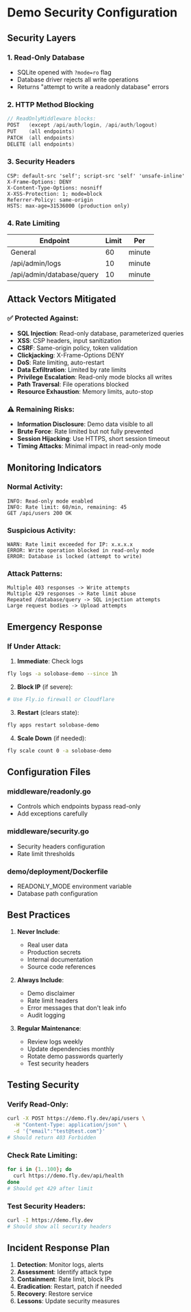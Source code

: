 # Demo Security Configuration

## Security Layers

### 1. Read-Only Database
- SQLite opened with `?mode=ro` flag
- Database driver rejects all write operations
- Returns "attempt to write a readonly database" errors

### 2. HTTP Method Blocking
```go
// ReadOnlyMiddleware blocks:
POST   (except /api/auth/login, /api/auth/logout)
PUT    (all endpoints)
PATCH  (all endpoints)
DELETE (all endpoints)
```

### 3. Security Headers
```
CSP: default-src 'self'; script-src 'self' 'unsafe-inline'
X-Frame-Options: DENY
X-Content-Type-Options: nosniff
X-XSS-Protection: 1; mode=block
Referrer-Policy: same-origin
HSTS: max-age=31536000 (production only)
```

### 4. Rate Limiting
| Endpoint | Limit | Per |
|----------|-------|-----|
| General | 60 | minute |
| /api/admin/logs | 10 | minute |
| /api/admin/database/query | 10 | minute |

## Attack Vectors Mitigated

### ✅ Protected Against:
- **SQL Injection**: Read-only database, parameterized queries
- **XSS**: CSP headers, input sanitization
- **CSRF**: Same-origin policy, token validation
- **Clickjacking**: X-Frame-Options DENY
- **DoS**: Rate limiting, auto-restart
- **Data Exfiltration**: Limited by rate limits
- **Privilege Escalation**: Read-only mode blocks all writes
- **Path Traversal**: File operations blocked
- **Resource Exhaustion**: Memory limits, auto-stop

### ⚠️ Remaining Risks:
- **Information Disclosure**: Demo data visible to all
- **Brute Force**: Rate limited but not fully prevented
- **Session Hijacking**: Use HTTPS, short session timeout
- **Timing Attacks**: Minimal impact in read-only mode

## Monitoring Indicators

### Normal Activity:
```
INFO: Read-only mode enabled
INFO: Rate limit: 60/min, remaining: 45
GET /api/users 200 OK
```

### Suspicious Activity:
```
WARN: Rate limit exceeded for IP: x.x.x.x
ERROR: Write operation blocked in read-only mode
ERROR: Database is locked (attempt to write)
```

### Attack Patterns:
```
Multiple 403 responses -> Write attempts
Multiple 429 responses -> Rate limit abuse
Repeated /database/query -> SQL injection attempts
Large request bodies -> Upload attempts
```

## Emergency Response

### If Under Attack:

1. **Immediate**: Check logs
```bash
fly logs -a solobase-demo --since 1h
```

2. **Block IP** (if severe):
```bash
# Use Fly.io firewall or Cloudflare
```

3. **Restart** (clears state):
```bash
fly apps restart solobase-demo
```

4. **Scale Down** (if needed):
```bash
fly scale count 0 -a solobase-demo
```

## Configuration Files

### middleware/readonly.go
- Controls which endpoints bypass read-only
- Add exceptions carefully

### middleware/security.go
- Security headers configuration
- Rate limit thresholds

### demo/deployment/Dockerfile
- READONLY_MODE environment variable
- Database path configuration

## Best Practices

1. **Never Include**:
   - Real user data
   - Production secrets
   - Internal documentation
   - Source code references

2. **Always Include**:
   - Demo disclaimer
   - Rate limit headers
   - Error messages that don't leak info
   - Audit logging

3. **Regular Maintenance**:
   - Review logs weekly
   - Update dependencies monthly
   - Rotate demo passwords quarterly
   - Test security headers

## Testing Security

### Verify Read-Only:
```bash
curl -X POST https://demo.fly.dev/api/users \
  -H "Content-Type: application/json" \
  -d '{"email":"test@test.com"}'
# Should return 403 Forbidden
```

### Check Rate Limiting:
```bash
for i in {1..100}; do
  curl https://demo.fly.dev/api/health
done
# Should get 429 after limit
```

### Test Security Headers:
```bash
curl -I https://demo.fly.dev
# Should show all security headers
```

## Incident Response Plan

1. **Detection**: Monitor logs, alerts
2. **Assessment**: Identify attack type
3. **Containment**: Rate limit, block IPs
4. **Eradication**: Restart, patch if needed
5. **Recovery**: Restore service
6. **Lessons**: Update security measures